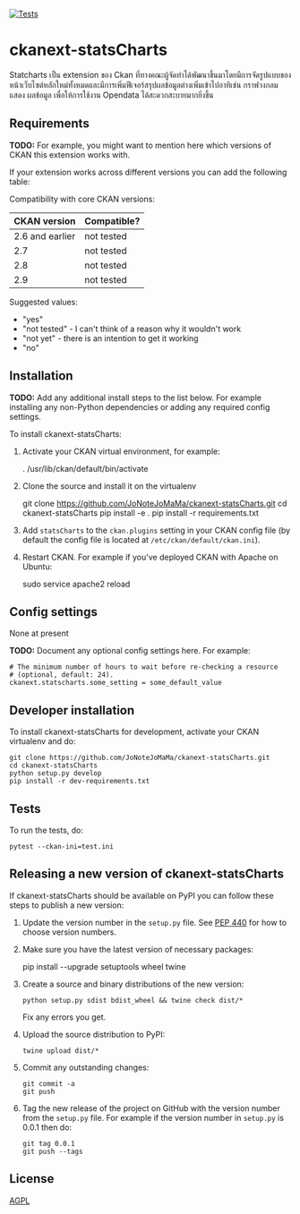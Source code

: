 [![Tests](https://github.com/JoNoteJoMaMa/ckanext-statsCharts/workflows/Tests/badge.svg?branch=main)](https://github.com/JoNoteJoMaMa/ckanext-statsCharts/actions)

# ckanext-statsCharts

Statcharts เป็น extension ของ Ckan ที่ทางคณะผู้จัดทำได้พัฒนาขึ้นมาโดยมีการจัดรูปแบบของ
หน้าเว็บไซต์หลักใหม่ทั้งหมดและมีการเพิ่มฟีเจอร์สรุปผลข้อมูลต่างเพิ่มเข้าไปอาทิเช่น กราฟวงกลมแสดง
ผลข้อมูล เพื่อให้การใช้งาน Opendata ได้สะดวกสะบายมากยิ่งขึ้น



## Requirements

**TODO:** For example, you might want to mention here which versions of CKAN this
extension works with.

If your extension works across different versions you can add the following table:

Compatibility with core CKAN versions:

| CKAN version    | Compatible?   |
| --------------- | ------------- |
| 2.6 and earlier | not tested    |
| 2.7             | not tested    |
| 2.8             | not tested    |
| 2.9             | not tested    |

Suggested values:

* "yes"
* "not tested" - I can't think of a reason why it wouldn't work
* "not yet" - there is an intention to get it working
* "no"


## Installation

**TODO:** Add any additional install steps to the list below.
   For example installing any non-Python dependencies or adding any required
   config settings.

To install ckanext-statsCharts:

1. Activate your CKAN virtual environment, for example:

     . /usr/lib/ckan/default/bin/activate

2. Clone the source and install it on the virtualenv

    git clone https://github.com/JoNoteJoMaMa/ckanext-statsCharts.git
    cd ckanext-statsCharts
    pip install -e .
	pip install -r requirements.txt

3. Add `statsCharts` to the `ckan.plugins` setting in your CKAN
   config file (by default the config file is located at
   `/etc/ckan/default/ckan.ini`).

4. Restart CKAN. For example if you've deployed CKAN with Apache on Ubuntu:

     sudo service apache2 reload


## Config settings

None at present

**TODO:** Document any optional config settings here. For example:

	# The minimum number of hours to wait before re-checking a resource
	# (optional, default: 24).
	ckanext.statscharts.some_setting = some_default_value


## Developer installation

To install ckanext-statsCharts for development, activate your CKAN virtualenv and
do:

    git clone https://github.com/JoNoteJoMaMa/ckanext-statsCharts.git
    cd ckanext-statsCharts
    python setup.py develop
    pip install -r dev-requirements.txt


## Tests

To run the tests, do:

    pytest --ckan-ini=test.ini


## Releasing a new version of ckanext-statsCharts

If ckanext-statsCharts should be available on PyPI you can follow these steps to publish a new version:

1. Update the version number in the `setup.py` file. See [PEP 440](http://legacy.python.org/dev/peps/pep-0440/#public-version-identifiers) for how to choose version numbers.

2. Make sure you have the latest version of necessary packages:

    pip install --upgrade setuptools wheel twine

3. Create a source and binary distributions of the new version:

       python setup.py sdist bdist_wheel && twine check dist/*

   Fix any errors you get.

4. Upload the source distribution to PyPI:

       twine upload dist/*

5. Commit any outstanding changes:

       git commit -a
       git push

6. Tag the new release of the project on GitHub with the version number from
   the `setup.py` file. For example if the version number in `setup.py` is
   0.0.1 then do:

       git tag 0.0.1
       git push --tags

## License

[AGPL](https://www.gnu.org/licenses/agpl-3.0.en.html)
